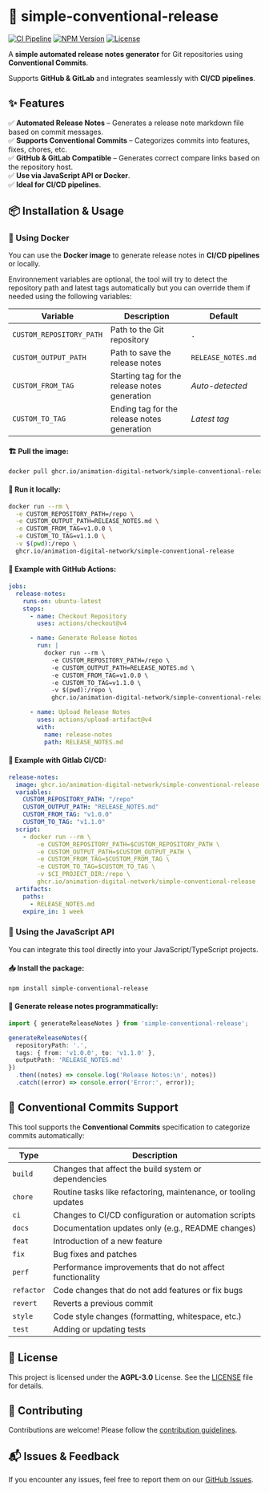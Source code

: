 # 🚀 simple-conventional-release

[![CI Pipeline](https://github.com/animation-digital-network/simple-conventional-release/actions/workflows/ci.yml/badge.svg)](https://github.com/animation-digital-network/simple-conventional-release/actions)
[![NPM Version](https://img.shields.io/npm/v/simple-conventional-release)](https://www.npmjs.com/package/simple-conventional-release)
[![License](https://img.shields.io/github/license/animation-digital-network/simple-conventional-release)](https://github.com/animation-digital-network/simple-conventional-release/blob/main/LICENSE)

A **simple automated release notes generator** for Git repositories using **Conventional Commits**.

Supports **GitHub & GitLab** and integrates seamlessly with **CI/CD pipelines**.

## ✨ Features

✅ **Automated Release Notes** – Generates a release note markdown file based on commit messages.<br>
✅ **Supports Conventional Commits** – Categorizes commits into features, fixes, chores, etc.<br>
✅ **GitHub & GitLab Compatible** – Generates correct compare links based on the repository host.<br>
✅ **Use via JavaScript API or Docker**.<br>
✅ **Ideal for CI/CD pipelines**.<br>

## 📦 Installation & Usage

### 🐳 Using Docker

You can use the **Docker image** to generate release notes in **CI/CD pipelines** or locally.

Environnement variables are optional, the tool will try to detect the repository path and latest tags automatically but you can override them if needed using the following variables:

| Variable                | Description                                  | Default                    |
|-------------------------|----------------------------------------------|----------------------------|
| `CUSTOM_REPOSITORY_PATH` | Path to the Git repository                  | `.`                        |
| `CUSTOM_OUTPUT_PATH`     | Path to save the release notes               | `RELEASE_NOTES.md`         |
| `CUSTOM_FROM_TAG`        | Starting tag for the release notes generation | *Auto-detected*            |
| `CUSTOM_TO_TAG`          | Ending tag for the release notes generation  | *Latest tag*               |


#### 🏗 Pull the image:
```sh
docker pull ghcr.io/animation-digital-network/simple-conventional-release:latest
```

#### 🔧 Run it locally:
```sh
docker run --rm \
  -e CUSTOM_REPOSITORY_PATH=/repo \
  -e CUSTOM_OUTPUT_PATH=RELEASE_NOTES.md \
  -e CUSTOM_FROM_TAG=v1.0.0 \
  -e CUSTOM_TO_TAG=v1.1.0 \
  -v $(pwd):/repo \
  ghcr.io/animation-digital-network/simple-conventional-release
```

#### 🚀 Example with GitHub Actions:

```yaml
jobs:
  release-notes:
    runs-on: ubuntu-latest
    steps:
      - name: Checkout Repository
        uses: actions/checkout@v4

      - name: Generate Release Notes
        run: |
          docker run --rm \
            -e CUSTOM_REPOSITORY_PATH=/repo \
            -e CUSTOM_OUTPUT_PATH=RELEASE_NOTES.md \
            -e CUSTOM_FROM_TAG=v1.0.0 \
            -e CUSTOM_TO_TAG=v1.1.0 \
            -v $(pwd):/repo \
            ghcr.io/animation-digital-network/simple-conventional-release

      - name: Upload Release Notes
        uses: actions/upload-artifact@v4
        with:
          name: release-notes
          path: RELEASE_NOTES.md
```

#### 🚀 Example with Gitlab CI/CD:

```yaml
release-notes:
  image: ghcr.io/animation-digital-network/simple-conventional-release:latest
  variables:
    CUSTOM_REPOSITORY_PATH: "/repo"
    CUSTOM_OUTPUT_PATH: "RELEASE_NOTES.md"
    CUSTOM_FROM_TAG: "v1.0.0"
    CUSTOM_TO_TAG: "v1.1.0"
  script:
    - docker run --rm \
        -e CUSTOM_REPOSITORY_PATH=$CUSTOM_REPOSITORY_PATH \
        -e CUSTOM_OUTPUT_PATH=$CUSTOM_OUTPUT_PATH \
        -e CUSTOM_FROM_TAG=$CUSTOM_FROM_TAG \
        -e CUSTOM_TO_TAG=$CUSTOM_TO_TAG \
        -v $CI_PROJECT_DIR:/repo \
        ghcr.io/animation-digital-network/simple-conventional-release
  artifacts:
    paths:
      - RELEASE_NOTES.md
    expire_in: 1 week
```

### 📜 Using the JavaScript API

You can integrate this tool directly into your JavaScript/TypeScript projects.

#### 📥 Install the package:
```sh
npm install simple-conventional-release
```

#### 🚀 Generate release notes programmatically:
```ts
import { generateReleaseNotes } from 'simple-conventional-release';

generateReleaseNotes({
  repositoryPath: '.',
  tags: { from: 'v1.0.0', to: 'v1.1.0' },
  outputPath: 'RELEASE_NOTES.md'
})
  .then((notes) => console.log('Release Notes:\n', notes))
  .catch((error) => console.error('Error:', error));
```

## 📜 Conventional Commits Support

This tool supports the **Conventional Commits** specification to categorize commits automatically:

| Type       | Description                                          |
|------------|------------------------------------------------------|
| `build`    | Changes that affect the build system or dependencies |
| `chore`    | Routine tasks like refactoring, maintenance, or tooling updates |
| `ci`       | Changes to CI/CD configuration or automation scripts |
| `docs`     | Documentation updates only (e.g., README changes)   |
| `feat`     | Introduction of a new feature                        |
| `fix`      | Bug fixes and patches                                |
| `perf`     | Performance improvements that do not affect functionality |
| `refactor` | Code changes that do not add features or fix bugs   |
| `revert`   | Reverts a previous commit                           |
| `style`    | Code style changes (formatting, whitespace, etc.)   |
| `test`     | Adding or updating tests                            |

## 📝 License

This project is licensed under the **AGPL-3.0** License. See the [LICENSE](https://github.com/animation-digital-network/simple-conventional-release/blob/main/LICENSE) file for details.

## 🤝 Contributing

Contributions are welcome! Please follow the [contribution guidelines](https://github.com/animation-digital-network/simple-conventional-release/blob/main/CONTRIBUTING.md).

## 📬 Issues & Feedback

If you encounter any issues, feel free to report them on our [GitHub Issues](https://github.com/animation-digital-network/simple-conventional-release/issues).
